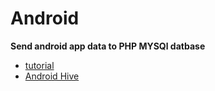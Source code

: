 # Android
**Send android app data to PHP MYSQl datbase**
  - [tutorial](https://androidjson.com/android-php-send-data-mysql-database/)
  - [Android Hive](https://www.androidhive.info/2012/01/android-login-and-registration-with-php-mysql-and-sqlite/)
